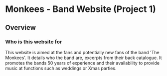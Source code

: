# Monkees - Band Website (Project 1)

## Overview

### Who is this website for

This website is aimed at the fans and potentially new fans of the band 'The Monkees'.
It details who the band are, excerpts from their back catalogue. 
It promotes the bands 50 years of experience and their availability to provide music at functions 
such as weddings or Xmas parties.
